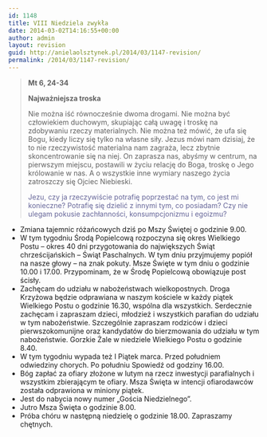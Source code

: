 ```yaml
---
id: 1148
title: VIII Niedziela zwykła
date: 2014-03-02T14:16:55+00:00
author: admin
layout: revision
guid: http://anielaolsztynek.pl/2014/03/1147-revision/
permalink: /2014/03/1147-revision/
---
```

> **Mt 6, 24-34**
> 
> **Najważniejsza troska**
> 
> Nie można iść równocześnie dwoma drogami. Nie można być człowiekiem duchowym, skupiając całą uwagę i troskę na zdobywaniu rzeczy materialnych. Nie można też mówić, że ufa się Bogu, kiedy liczy się tylko na własne siły. Jezus mówi nam dzisiaj, że to nie rzeczywistość materialna nam zagraża, lecz zbytnie skoncentrowanie się na niej. On zaprasza nas, abyśmy w centrum, na pierwszym miejscu, postawili w życiu relację do Boga, troskę o Jego królowanie w nas. A o wszystkie inne wymiary naszego życia zatroszczy się Ojciec Niebieski.
> 
> <span style="color: #666699;">Jezu, czy ja rzeczywiście potrafię poprzestać na tym, co jest mi konieczne? Potrafię się dzielić z innymi tym, co posiadam? Czy nie ulegam pokusie zachłanności, konsumpcjonizmu i egoizmu?</span>

  * Zmiana tajemnic różańcowych dziś po Mszy Świętej o godzinie 9.00.
  * W tym tygodniu Środą Popielcową rozpoczyna się okres Wielkiego Postu &#8211; okres 40 dni przygotowania do największych Świąt chrześcijańskich &#8211; Świąt Paschalnych. W tym dniu przyjmujemy popiół na nasze głowy &#8211; na znak pokuty. Msze Święte w tym dniu o godzinie 10.00 i 17.00. Przypominam, że w Środę Popielcową obowiązuje post ścisły.
  * Zachęcam do udziału w nabożeństwach wielkopostnych. Droga Krzyżowa będzie odprawiana w naszym kościele w każdy piątek Wielkiego Postu o godzinie 16.30, wspólna dla wszystkich. Serdecznie zachęcam i zapraszam dzieci, młodzież i wszystkich parafian do udziału w tym nabożeństwie. Szczególnie zapraszam rodziców i dzieci pierwszokomunijne oraz kandydatów do bierzmowania do udziału w tym nabożeństwie. Gorzkie Żale w niedziele Wielkiego Postu o godzinie 8.40.
  * W tym tygodniu wypada też I Piątek marca. Przed południem odwiedziny chorych. Po południu Spowiedź od godziny 16.00.
  * Bóg zapłać za ofiary złożone w lutym na rzecz inwestycji parafialnych i wszystkim zbierającym te ofiary. Msza Święta w intencji ofiarodawców została odprawiona w miniony piątek.
  * Jest do nabycia nowy numer &#8222;Gościa Niedzielnego&#8221;.
  * Jutro Msza Święta o godzinie 8.00.
  * Próba chóru w następną niedzielę o godzinie 18.00. Zapraszamy chętnych.